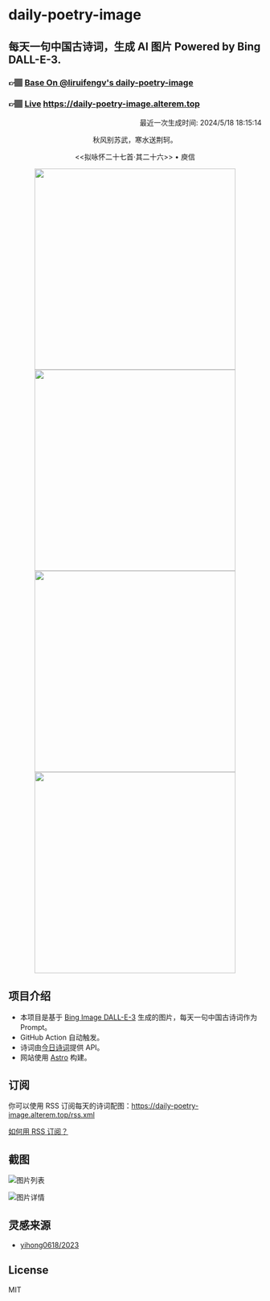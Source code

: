 
# daily-poetry-image

## 每天一句中国古诗词，生成 AI 图片 Powered by Bing DALL-E-3.

### 👉🏽 [Base On @liruifengv's daily-poetry-image](https://github.com/liruifengv/daily-poetry-image)

### 👉🏽 [Live](https://daily-poetry-image.alterem.top/) https://daily-poetry-image.alterem.top

<p align="right">
  最近一次生成时间: 2024/5/18 18:15:14
</p>
<p align="center">
秋风别苏武，寒水送荆轲。
</p>
<p align="center">
<<拟咏怀二十七首·其二十六>> • 庾信
</p>
<p align="center">
<img src="https://tse1.mm.bing.net/th/id/OIG1.whKXNIo_v2SLejWUhmPh" height="400" width="400" />
<img src="https://tse3.mm.bing.net/th/id/OIG1.mphcOlr4p6l8ebCxjD1n" height="400" width="400" />
<img src="https://tse2.mm.bing.net/th/id/OIG1.2lf4b9hvzPqxGDweU9Gs" height="400" width="400" />
<img src="https://tse3.mm.bing.net/th/id/OIG1.84PNfDcXTQ0Ib3GpXt2I" height="400" width="400" />
</p>

## 项目介绍

-   本项目是基于 [Bing Image DALL-E-3](https://www.bing.com/images/create) 生成的图片，每天一句中国古诗词作为 Prompt。
-   GitHub Action 自动触发。
-   诗词由[今日诗词](https://www.jinrishici.com/)提供 API。
-   网站使用 [Astro](https://astro.build) 构建。

## 订阅

你可以使用 RSS 订阅每天的诗词配图：https://daily-poetry-image.alterem.top/rss.xml

[如何用 RSS 订阅？](https://zhuanlan.zhihu.com/p/55026716)

## 截图

![图片列表](./screenshots/Snipaste_2023-12-28_21-00-26.png)

![图片详情](./screenshots/Snipaste_2023-12-28_21-00-53.png)

## 灵感来源

-   [yihong0618/2023](https://github.com/yihong0618/2023)

## License

MIT

